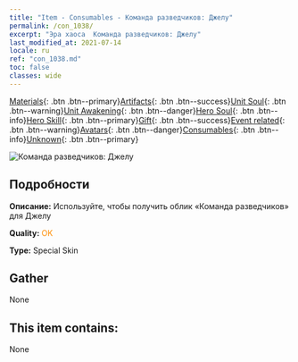 ```yaml
---
title: "Item - Consumables - Команда разведчиков: Джелу"
permalink: /con_1038/
excerpt: "Эра хаоса  Команда разведчиков: Джелу"
last_modified_at: 2021-07-14
locale: ru
ref: "con_1038.md"
toc: false
classes: wide
---
```

 [Materials](/ItemsRU/){: .btn .btn--primary}[Artifacts](/ItemsRU/Artifacts/){: .btn .btn--success}[Unit Soul](/ItemsRU/UnitSoul/){: .btn .btn--warning}[Unit Awakening](/ItemsRU/UnitAwakening/){: .btn .btn--danger}[Hero Soul](/ItemsRU/HeroSoul/){: .btn .btn--info}[Hero Skill](/ItemsRU/HeroSkill/){: .btn .btn--primary}[Gift](/ItemsRU/Gift/){: .btn .btn--success}[Event related](/ItemsRU/Events/){: .btn .btn--warning}[Avatars](/ItemsRU/Avatars/){: .btn .btn--danger}[Consumables](/ItemsRU/Consumables/){: .btn .btn--info}[Unknown](/ItemsRU/Unknown/){: .btn .btn--primary}

 ![Команда разведчиков: Джелу](/images/h/h_Gelu5.jpg)

## Подробности
 **Описание:** Используйте, чтобы получить облик «Команда разведчиков» для Джелу

 **Quality:** <span style="color: #FF8C00">OK</span>

 **Type:** Special Skin

## Gather

  None

## This item contains:

  None

